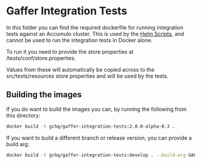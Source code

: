 Gaffer Integration Tests
=========================
In this folder you can find the required dockerfile for running integration tests against an Accumulo cluster.
This is used by the [Helm Scripts](kubernetes/gaffer/templates/tests/integration/accumulo-tests.yaml), and cannot be used to run the integration tests in Docker alone.

To run it you need to provide the store properties at /tests/conf/store.properties.

Values from these will automatically be copied across to the src/tests/resources store properties and will be used by the tests.

## Building the images
If you do want to build the images you can, by running the following from this directory:
```bash
docker build -t gchq/gaffer-integration-tests:2.0.0-alpha-0.3 .
```

If you want to build a different branch or release version, you can provide a build arg:
```bash
docker build -t gchq/gaffer-integration-tests:develop . --build-arg GAFFER_VERSION=develop
```